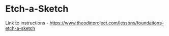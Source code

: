 # Etch-a-Sketch

Link to instructions - https://www.theodinproject.com/lessons/foundations-etch-a-sketch
